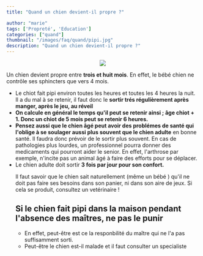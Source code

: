 ```yaml
---
title: "Quand un chien devient-il propre ?"

author: "marie"
tags: ['Propreté', 'Education']
categories: ["quand"]
thumbnail: "/images/faq/quand/pipi.jpg"
description: "Quand un chien devient-il propre ?"
---
```

<p align="center"><img src= "/images/faq/quand/pipi.jpg"></p>


Un chien devient propre entre <b>trois et huit mois</b>. En effet, le bébé chien ne contrôle ses sphincters que vers 4 mois.


<ul> <li>Le chiot fait pipi environ toutes les heures et toutes les 4 heures la nuit. Il a du mal à se retenir, il faut donc le <b> sortir trés régulièrement après <b>manger, après le jeu, au réveil</b></li>

<li><b>On calcule en général le temps qu'il peut se retenir ainsi ; âge chiot + 1</b>. Donc un chiot de 5 mois peut se retenir 6 heures.</li>

<li>Pensez aussi que le <b>chien âgé</b> peut avoir des problémes de santé qui l'oblige à se soulager aussi plus souvent que le chien adulte</b> en bonne santé. Il faudra donc prévoir de le sortir plus souvent. En cas de pathologies plus lourdes, un professionnel pourra donner des medicaments qui pourront aider le senior. En effet, l'arthrose par exemple, n'incite pas un animal âgé à faire des efforts pour se déplacer.</li>

<li>Le chien adulte doit sortir <b>3 fois par jour pour son confort.</b></li>

Il faut savoir que le chien sait naturellement (même un bébé )  qu'il ne doit pas faire ses besoins dans son panier, ni dans son aire de jeux. Si cela se produit, consultez un vetérinaire !
<h2> Si le chien fait pipi dans la maison pendant l'absence des maîtres, ne pas le punir </h2>
<ul> <li>En effet, peut-être est ce la responbilité du maître qui ne l'a pas suffisamment sorti. </li>
<li>Peut-être le chien est-il malade et il faut consulter un specialiste </li>
